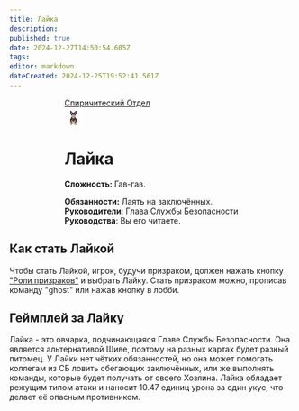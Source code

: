 ```yaml
---
title: Лайка
description: 
published: true
date: 2024-12-27T14:50:54.605Z
tags: 
editor: markdown
dateCreated: 2024-12-25T19:52:41.561Z
---
```


<div style="display: flex; justify-content: center;">
  <div class="roles-passport sp">
    <div class="title sp">
      <a href="/roles/command">Спиричитеский Отдел</a>
    </div>
    <div><div><div><img src="/roles/secdog.gif" /></div></div><div><div>
      <h1>Лайка</h1>
        <p><strong>Сложность:</strong> Гав-гав.</p>
        <strong>Обязанности:</strong> Лаять на заключённых. 
      <br>
        <b>Руководители</b>: <a href="/roles/headofsecurity">Глава Службы Безопасности</a>
      <br>
        <b>Руководства</b>: Вы его читаете.
</div></div></div></div></div>

<h2>Как стать Лайкой</h2>

Чтобы стать Лайкой, игрок, будучи призраком, должен нажать кнопку <a href="/roles/spiritualisticdepartment">"Роли призраков"</a> и выбрать Лайку. Стать призраком можно, прописав команду "ghost" или нажав кнопку в лобби.

<h2>Геймплей за Лайку</h2>

Лайка - это овчарка, подчинающаяся Главе Службы Безопасности. Она является альтернативой Шиве, поэтому на разных картах будет разный питомец. У Лайки нет чётких обязанностей, но она может помогать коллегам из СБ ловить сбегающих заключённых, или же выполнять команды, которые будет получать от своего Хозяина. Лайка обладает режущим типом атаки и наносит 10.47 единиц урона за один укус, что делает её опасным противником.

<div class="table"></div>

